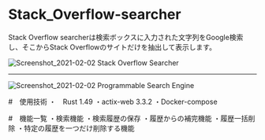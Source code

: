 # Stack_Overflow-searcher

Stack Overflow searcherは検索ボックスに入力された文字列をGoogle検索し、そこからStack Overflowのサイトだけを抽出して表示します。

![Screenshot_2021-02-02 Stack Overflow Searcher](https://user-images.githubusercontent.com/66501033/106546800-52bef480-654f-11eb-9960-a57a4749a832.png)


--------------------------------------------------------------------------------------------------------------------------


![Screenshot_2021-02-02 Programmable Search Engine](https://user-images.githubusercontent.com/66501033/106545995-c3651180-654d-11eb-8bf5-7dd72a642b88.png)

#　使用技術
・　Rust 1.49
・actix-web 3.3.2
・Docker-compose


#　機能一覧
・検索機能
・検索履歴の保存
・履歴からの補完機能
・履歴一括削除
・特定の履歴を一つだけ削除する機能

